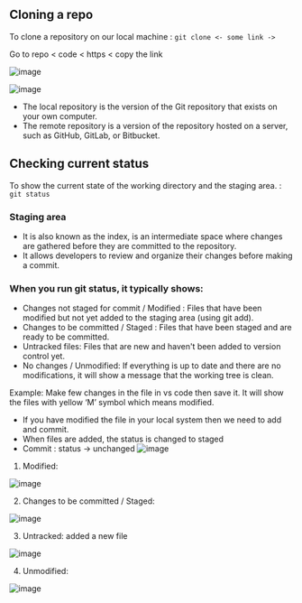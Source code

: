 ## Cloning a repo

To clone a repository on our local machine : `git clone <- some link ->`

 Go to repo < code < https < copy the link

  ![image](https://github.com/user-attachments/assets/bacdfc85-67b9-4091-9a28-8344a74be172)

  ![image](https://github.com/user-attachments/assets/cec43cdd-4a59-4b78-8cc3-0f1d67e00ea0)

-   The local repository is the version of the Git repository that exists on your own computer.
-   The remote repository is a version of the repository hosted on a server, such as GitHub, GitLab, or Bitbucket.

## Checking current status
To show the current state of the working directory and the staging area. : `git status`

### Staging area
   
- It is also known as the index, is an intermediate space where changes are gathered before they are committed to the repository. 
- It allows developers to review and organize their changes before making a commit.
   
### When you run git status, it typically shows:
   
- Changes not staged for commit / Modified : Files that have been modified but not yet added to the staging area (using git add).
- Changes to be committed / Staged : Files that have been staged and are ready to be committed.
- Untracked files: Files that are new and haven't been added to version control yet.
- No changes / Unmodified: If everything is up to date and there are no modifications, it will show a message that the working tree is clean.

Example:  Make few changes in the file in vs code then save it. It will show the files with yellow ‘M’ symbol which means modified.

- If you have modified the file in your local system then we need to add and commit.
- When files are added, the status is changed to staged
- Commit : status  -> unchanged
![image](https://github.com/user-attachments/assets/30ab54a0-78b8-4573-b9ba-2e9720ceb992)

1. Modified:
   
 ![image](https://github.com/user-attachments/assets/23670fb0-5969-45dd-a5d3-0016da720015)

2. Changes to be committed / Staged:

 ![image](https://github.com/user-attachments/assets/98816192-a4e3-45dc-afd4-afc7c804b8c4)

3. Untracked: added a new file 

![image](https://github.com/user-attachments/assets/ddd2e2f2-fd5a-4801-a7a8-6a8f802dcd76)

4. Unmodified:
   
![image](https://github.com/user-attachments/assets/e777feee-4d72-4d2c-b118-169b97e2b96b)

